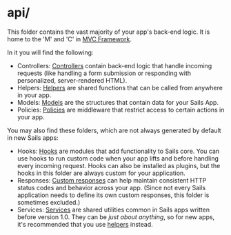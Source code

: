 # api/

This folder contains the vast majority of your app's back-end logic.  It is home to the 'M' and 'C' in <a href="http://en.wikipedia.org/wiki/Model%E2%80%93view%E2%80%93controller" target="_blank">MVC Framework</a>.

In it you will find the following:

- Controllers: [Controllers](https://sailsjs.com/documentation/concepts/actions-and-controllers) contain back-end logic that handle incoming requests (like handling a form submission or responding with personalized, server-rendered HTML).
- Helpers: [Helpers](https://sailsjs.com/documentation/concepts/helpers) are shared functions that can be called from anywhere in your app.
- Models: [Models](https://sailsjs.com/documentation/concepts/models-and-orm) are the structures that contain data for your Sails App.
- Policies: [Policies](https://sailsjs.com/documentation/concepts/policies) are middleware that restrict access to certain actions in your app.

You may also find these folders, which are not always generated by default in new Sails apps:

- Hooks: [Hooks](https://sailsjs.com/documentation/concepts/extending-sails/hooks) are modules that add functionality to Sails core.  You can use hooks to run custom code when your app lifts and before handling every incoming request.  Hooks can also be installed as plugins, but the hooks in this folder are always custom for your application.
- Responses: [Custom responses](https://sailsjs.com/documentation/concepts/extending-sails/custom-responses) can help maintain consistent HTTP status codes and behavior across your app.  (Since not every Sails application needs to define its own custom responses, this folder is sometimes excluded.)
- Services: [Services](https://sailsjs.com/documentation/concepts/services) are shared utilities common in Sails apps written before version 1.0.  They can be _just about anything_, so for new apps, it's recommended that you use [helpers](https://sailsjs.com/documentation/concepts/helpers) instead.


<docmeta name="displayName" value="api">

